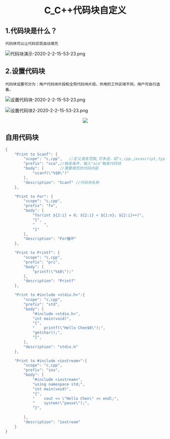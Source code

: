 # <p align="center">C_C++代码块自定义</p>

## 1.代码块是什么？

    代码块可以让代码实现自动填充


![代码块演示-2020-2-2-15-53-23.png](https://hello-chen-1300561671.cos.ap-chengdu.myqcloud.com/github_vscode/代码块演示-2020-2-2-15-53-23.png)

## 2.设置代码块

    代码块设置可分为：用户代码块片段和全局代码块片段，作用的工作区域不同，用户可自行选着。
![设置代码块-2020-2-2-15-53-23.png](https://hello-chen-1300561671.cos.ap-chengdu.myqcloud.com/github_vscode/设置代码块-2020-2-2-15-53-23.png)

![设置代码块2-2020-2-2-15-53-23.png](https://hello-chen-1300561671.cos.ap-chengdu.myqcloud.com/github_vscode/设置代码块2-2020-2-2-15-53-23.png)

<div align="center">    
<img src="https://hello-chen-1300561671.cos.ap-chengdu.myqcloud.com/github_vscode/代码块说明-2020-2-2-15-53-23.png" />
</div>

## 自用代码块

```c
{
	"Print to Scanf": {
		"scope": "c,cpp",	//定义语言范围,可多选，如"c,cpp,javascript,typescript"
		"prefix": "sca",//触发条件，输入"sca"触发代码块
		"body": [		//需要填充的代码内容
			"scanf(\"%$0\")"
		],
		"description": "Scanf" //代码块名称
	},

	"Print to For": {
		"scope": "c,cpp",
		"prefix": "fo",
		"body": [
			"for(int ${2:i} = 0; ${2:i} < ${1:n}; ${2:i}++)",			
			"{",
			"    ",
			"}"			
		],
		"description": "For循环"
	},

	"Print to Printf": {
		"scope": "c,cpp",
		"prefix": "pri",
		"body": [
			"printf(\"%$0\");"
		],
		"description": "Printf"
	},

	"Print to #include <stdio.h>":{
		"scope": "c,cpp",
		"prefix": "std",
		"body": [
			"#include <stdio.h>",
			"int main(void)",
			"{",
			"    printf(\"Hello Chen$0\");",
			"getchar();",
			"}",	
		],
		"description": "stdio.h"
	},

	"Print to #include <iostream>":{
		"scope": "c,cpp",
		"prefix": "ios",
		"body": [
			"#include <iostream>",
			"using namespace std;",
			"int main(void)",
			"{",
			"    cout << \"Hello Chen\" << endl;",
			"    system(\"pause\");",
			"}",
				
		],
		"description": "iostream"
	}	
}
```
